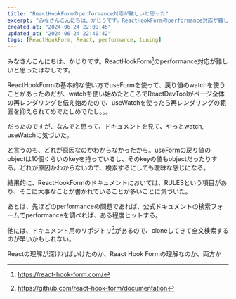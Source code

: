 ```yaml
---
title: "ReactHookFormのperformance対応が難しいと思った"
excerpt: "みなさんこんにちは、かじりです。ReactHookFormのperformance対応が難しいと思ったはなし"
created_at: "2024-06-24 22:09:45"
updated_at: "2024-06-24 22:40:42"
tags: [ReactHookForm, React, performance, tuning]
---
```


みなさんこんにちは、かじりです。ReactHookForm[^react-hook-form-doc]のperformance対応が難しいと思ったはなしです。

[^react-hook-form-doc]: https://react-hook-form.com/

ReactHookFormの基本的な使い方でuseFormを使って、戻り値のwatchを使うことがあったのだが、watchを使い始めたところでReactDevToolがページ全体の再レンダリングを伝え始めたので、useWatchを使ったら再レンダリングの範囲を抑えられてめでたしめでたし。。。

だったのですが、なんでと思って、ドキュメントを見て、やっとwatch, useWatchに気づいた。

と言うのも、どれが原因なのかわからなかったから。useFormの戻り値のobjectは10個くらいのkeyを持っているし、そのkeyの値もobjectだったりする。どれが原因かわからないので、検索するにしても曖昧な感じになる。

結果的に、ReactHookFormのドキュメントにおいては、RULESという項目があり、そこに大事なことが書かれていることが多いことに気づいた。

あとは、先ほどのperformanceの問題であれば、公式ドキュメントの検索フォームでperformanceを調べれば、ある程度ヒットする。

他には、ドキュメント用のリポジトリ[^react-hook-form-doc-repo]があるので、cloneしてきて全文検索するのが早いかもしれない。

[^react-hook-form-doc-repo]: https://github.com/react-hook-form/documentation

Reactの理解が深ければいけたのか、React Hook Formの理解なのか、両方か